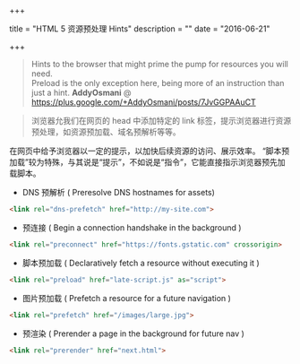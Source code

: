 +++

title = "HTML 5 资源预处理 Hints"
description = ""
date = "2016-06-21"

+++
> Hints to the browser that might prime the pump for resources you will need.  
> Preload is the only exception here, being more of an instruction than just a hint.
> **AddyOsmani** @ https://plus.google.com/+AddyOsmani/posts/7JvGGPAAuCT

<!--more-->

> 浏览器允我们在网页的 head 中添加特定的 link 标签，提示浏览器进行资源预处理，如资源预加载、域名预解析等等。


在网页中给予浏览器以一定的提示，以加快后续资源的访问、展示效率。 “脚本预加载”较为特殊，与其说是“提示”，不如说是“指令”，它能直接指示浏览器预先加载脚本。

* DNS 预解析 ( Preresolve DNS hostnames for assets)
``` html
<link rel="dns-prefetch" href="http://my-site.com">
```

* 预连接 ( Begin a connection handshake in the background )
``` html
<link rel="preconnect" href="https://fonts.gstatic.com" crossorigin>
```

* 脚本预加载 ( Declaratively fetch a resource without executing it )
``` html
<link rel="preload" href="late-script.js" as="script">
```

* 图片预加载 ( Prefetch a resource for a future navigation )
``` html
<link rel="prefetch" href="/images/large.jpg">
```

* 预渲染 ( Prerender a page in the background for future nav )
``` html
<link rel="prerender" href="next.html">
```
